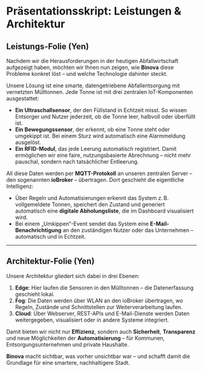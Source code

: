 
# Präsentationsskript: Leistungen & Architektur

## Leistungs-Folie (Yen)

Nachdem wir die Herausforderungen in der heutigen Abfallwirtschaft aufgezeigt haben, möchten wir Ihnen nun zeigen, wie **Binova** diese Probleme konkret löst – und welche Technologie dahinter steckt.

Unsere Lösung ist eine smarte, datengetriebene Abfallentsorgung mit vernetzten Mülltonnen. Jede Tonne ist mit drei zentralen IoT-Komponenten ausgestattet:

- **Ein Ultraschallsensor**, der den Füllstand in Echtzeit misst. So wissen Entsorger und Nutzer jederzeit, ob die Tonne leer, halbvoll oder überfüllt ist.
- **Ein Bewegungssensor**, der erkennt, ob eine Tonne steht oder umgekippt ist. Bei einem Sturz wird automatisch eine Alarmmeldung ausgelöst.
- **Ein RFID-Modul**, das jede Leerung automatisch registriert. Damit ermöglichen wir eine faire, nutzungsbasierte Abrechnung – nicht mehr pauschal, sondern nach tatsächlicher Entleerung.

All diese Daten werden per **MQTT-Protokoll** an unseren zentralen Server – den sogenannten **ioBroker** – übertragen. Dort geschieht die eigentliche Intelligenz:

- Über Regeln und Automatisierungen erkennt das System z. B. vollgemeldete Tonnen, speichert den Zustand und generiert automatisch eine **digitale Abholungsliste**, die im Dashboard visualisiert wird.
- Bei einem „Umkippen“-Event sendet das System eine **E-Mail-Benachrichtigung** an den zuständigen Nutzer oder das Unternehmen – automatisch und in Echtzeit.

---

## Architektur-Folie (Yen)

Unsere Architektur gliedert sich dabei in drei Ebenen:

1. **Edge**: Hier laufen die Sensoren in den Mülltonnen – die Datenerfassung geschieht lokal.
2. **Fog**: Die Daten werden über WLAN an den ioBroker übertragen, wo Regeln, Zustände und Schnittstellen zur Weiterverarbeitung laufen.
3. **Cloud**: Über Webserver, REST-APIs und E-Mail-Dienste werden Daten weitergegeben, visualisiert oder in andere Systeme integriert.

Damit bieten wir nicht nur **Effizienz**, sondern auch **Sicherheit**, **Transparenz** und neue Möglichkeiten der **Automatisierung** – für Kommunen, Entsorgungsunternehmen und private Haushalte.

**Binova** macht sichtbar, was vorher unsichtbar war – und schafft damit die Grundlage für eine smartere, nachhaltigere Stadt.
